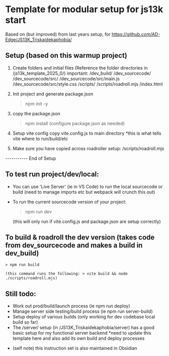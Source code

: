 # Template for modular setup for js13k start

Based on (but improved) from last years setup, for https://github.com/AD-Edge/JS13K_Triskaidekaphobia/ 

## Setup (based on this warmup project)

1) Create folders and initial files 
(Reference the folder directories in /js13k_template_2025_0/)
important: 
    /dev_build/
    /dev_sourcecode/
    /dev_sourcecode/src/
    /dev_sourcecode/src/main.js
    /dev_sourcecode/src/style.css
    /scripts/
    /scripts/roadroll.mjs
    /index.html

2) Init project and generate package.json
    > npm init -y 

3) copy the package.json
    > npm install (configure package.json as needed)

4) Setup vite config
    copy vite.config.js to main directory
    *this is what tells vite where to run/build/etc

5) Make sure you have copied across roadroller setup: /scripts/roadroll.mjs

----------- End of Setup 

## To test run project/dev/local:

- You can use 'Live Server' (ie in VS Code) to run the local sourcecode or build (need to manage imports etc but webpack will crunch this out)
- To run the current sourcecode version of your project: 

    > npm run dev 

    (this will only run if vite.config.js and package.json are setup correctly)

## To build & roadroll the dev version (takes code from dev_sourcecode and makes a build in dev_build)

    > npm run build

    (this command runs the following: > vite build && node ./scripts/roadroll.mjs)

## Still todo:

- Work out prod/build/launch process (ie npm run deploy)
- Manage server side testing/build process (ie npm run server-build)
- Setup deploy of various builds (only working for dev codebase local build so far)
- The /server/ setup (in /JS13K_Triskaidekaphobia/server) has a good basic setup for my functional server backend 
    *need to update this template here and also add its own build and deploy processes


* (self note) this instruction set is also maintained in Obsidian 